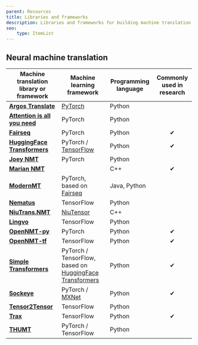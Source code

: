 ```yaml
---
parent: Resources
title: Libraries and frameworks
description: Libraries and frameworks for building machine translation systems
seo:
    type: ItemList
---
```


## Neural machine translation

| Machine translation library or framework | Machine learning framework | Programming language | Commonly used in research |
| --- | --- | --- | :-: |
| [**Argos Translate**](https://github.com/argosopentech/argos-translate) | [PyTorch](https://github.com/pytorch/pytorch) | Python | |
| [**Attention is all you need**](https://github.com/jadore801120/attention-is-all-you-need-pytorch) | PyTorch | Python | |
| [**Fairseq**](https://github.com/pytorch/fairseq) |	PyTorch | Python | &#10004; |
| [**HuggingFace Transformers**](https://github.com/huggingface/transformers) |	PyTorch / [TensorFlow](https://github.com/tensorflow/tensorflow) | Python | &#10004; |
| [**Joey NMT**](https://github.com/joeynmt/joeynmt) |	PyTorch | Python | |
| [**Marian NMT**](https://github.com/marian-nmt/marian) |  | C++ | &#10004; |
| [**ModernMT**](https://github.com/modernmt/modernmt) | PyTorch, based on [Fairseq](https://github.com/pytorch/fairseq) | Java, Python | |
| [**Nematus**](https://github.com/EdinburghNLP/nematus) | TensorFlow | Python | |
| [**NiuTrans.NMT**](https://github.com/NiuTrans/NiuTrans.NMT) | [NiuTensor](https://github.com/NiuTrans/NiuTensor) | C++ | |
| [**Lingvo**](https://github.com/tensorflow/lingvo) | TensorFlow | Python | |
| [**OpenNMT-py**](https://github.com/OpenNMT/OpenNMT-py) | PyTorch | Python | &#10004; |
| [**OpenNMT-tf**](https://github.com/OpenNMT/OpenNMT-tf) | TensorFlow | Python | &#10004; |
| [**Simple Transformers**](https://github.com/ThilinaRajapakse/simpletransformers) | PyTorch / TensorFlow, based on [HuggingFace Transformers](https://github.com/huggingface/transformers) | Python | &#10004; |
| [**Sockeye**](https://github.com/awslabs/sockeye) | PyTorch / [MXNet](https://github.com/apache/incubator-mxnet) | Python | &#10004; |
| [**Tensor2Tensor**](https://github.com/tensorflow/tensor2tensor) | TensorFlow | Python | |
| [**Trax**](https://github.com/google/trax) | TensorFlow | Python | &#10004; |
| [**THUMT**](https://github.com/THUNLP-MT/THUMT) | PyTorch / TensorFlow | Python | |
